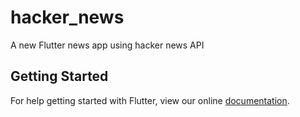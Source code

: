 # hacker_news

A new Flutter news app using hacker news API

## Getting Started

For help getting started with Flutter, view our online
[documentation](https://flutter.io/).

